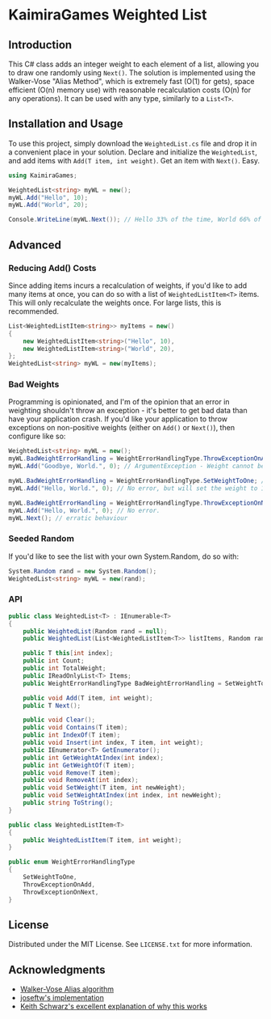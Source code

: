 # KaimiraGames Weighted List

## Introduction

This C# class adds an integer weight to each element of a list, allowing you to draw one randomly using `Next()`. The solution is implemented using the Walker-Vose "Alias Method", which is extremely fast (O(1) for gets), space efficient (O(n) memory use) with reasonable recalculation costs (O(n) for any operations). It can be used with any type, similarly to a `List<T>`.

## Installation and Usage

To use this project, simply download the `WeightedList.cs` file and drop it in a convenient place in your solution. Declare and initialize the `WeightedList`, and add items with `Add(T item, int weight)`. Get an item with `Next()`. Easy. 

```cs
using KaimiraGames;

WeightedList<string> myWL = new();
myWL.Add("Hello", 10);
myWL.Add("World", 20);

Console.WriteLine(myWL.Next()); // Hello 33% of the time, World 66% of the time.
``` 

## Advanced

### Reducing Add() Costs

Since adding items incurs a recalculation of weights, if you'd like to add many items at once, you can do so with a list of `WeightedListItem<T>` items. This will only recalculate the weights once. For large lists, this is recommended.

```cs
List<WeightedListItem<string>> myItems = new()
{
    new WeightedListItem<string>("Hello", 10),
    new WeightedListItem<string>("World", 20),
};
WeightedList<string> myWL = new(myItems);
```

### Bad Weights

Programming is opinionated, and I'm of the opinion that an error in weighting shouldn't throw an exception - it's better to get bad data than have your application crash. If you'd like your application to throw exceptions on non-positive weights (either on `Add()` or `Next()`), then configure like so:

```cs
WeightedList<string> myWL = new();
myWL.BadWeightErrorHandling = WeightErrorHandlingType.ThrowExceptionOnAdd;
myWL.Add("Goodbye, World.", 0); // ArgumentException - Weight cannot be non-positive.

myWL.BadWeightErrorHandling = WeightErrorHandlingType.SetWeightToOne; // default
myWL.Add("Hello, World.", 0); // No error, but will set the weight to 1.

myWL.BadWeightErrorHandling = WeightErrorHandlingType.ThrowExceptionOnNext; 
myWL.Add("Hello, World.", 0); // No error.
myWL.Next(); // erratic behaviour
```

### Seeded Random

If you'd like to see the list with your own System.Random, do so with:

```cs
System.Random rand = new System.Random();
WeightedList<string> myWL = new(rand);
```

### API

```cs
public class WeightedList<T> : IEnumerable<T>
{
    public WeightedList(Random rand = null);
    public WeightedList(List<WeightedListItem<T>> listItems, Random rand = null);

    public T this[int index];
    public int Count;
    public int TotalWeight;
    public IReadOnlyList<T> Items;
    public WeightErrorHandlingType BadWeightErrorHandling = SetWeightToOne;

    public void Add(T item, int weight);
    public T Next();

    public void Clear();
    public void Contains(T item);
    public int IndexOf(T item);
    public void Insert(int index, T item, int weight);
    public IEnumerator<T> GetEnumerator();
    public int GetWeightAtIndex(int index);
    public int GetWeightOf(T item);
    public void Remove(T item);
    public void RemoveAt(int index);
    public void SetWeight(T item, int newWeight);
    public void SetWeightAtIndex(int index, int newWeight);
    public string ToString();
}

public class WeightedListItem<T>
{
    public WeightedListItem(T item, int weight);
}

public enum WeightErrorHandlingType
{
    SetWeightToOne,
    ThrowExceptionOnAdd,
    ThrowExceptionOnNext,
}
```

## License

Distributed under the MIT License. See `LICENSE.txt` for more information.

## Acknowledgments

* [Walker-Vose Alias algorithm](https://en.wikipedia.org/wiki/Alias_method)
* [joseftw's implementation](https://github.com/joseftw/jos.weightedresult)
* [Keith Schwarz's excellent explanation of why this works](https://www.keithschwarz.com/darts-dice-coins/)
